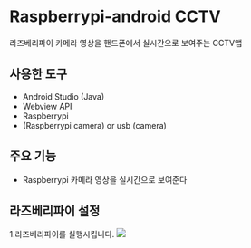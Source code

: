 # Raspberrypi-android CCTV
라즈베리파이 카메라 영상을 핸드폰에서 실시간으로 보여주는 CCTV앱

## 사용한 도구 
* Android Studio (Java)
* Webview API
* Raspberrypi
* (Raspberrypi camera) or usb (camera)

## 주요 기능
* Raspberrypi 카메라 영상을 실시간으로 보여준다

## 라즈베리파이 설정
1.라즈베리파이를 실행시킵니다.
<img src="https://user-images.githubusercontent.com/115002427/195792397-722c4985-2eac-47b8-9b6f-3680c1059179.png">












